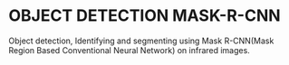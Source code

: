 # OBJECT DETECTION MASK-R-CNN
Object detection, Identifying and segmenting using Mask R-CNN(Mask Region Based Conventional Neural Network) on infrared images.
